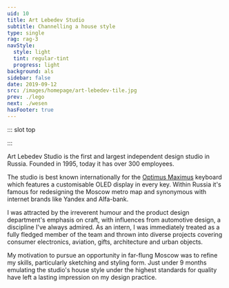 ```yaml
---
uid: 10
title: Art Lebedev Studio
subtitle: Channelling a house style
type: single
rag: rag-3
navStyle:
  style: light
  tint: regular-tint
  progress: light
background: als
sidebar: false
date: 2019-09-12
src: /images/homepage/art-lebedev-tile.jpg
prev: ./lego
next: ./wesen
hasFooter: true
---
```


::: slot top

<Stage-ProjectStage rag="rag-2" ragTitle="rag-3" platform="Product" ctaLabel="artlebedev.ru" ctaUrl="https://www.artlebedev.ru/"
description="I spent 9 months in Moscow, honing my craft among an award-winning industrial design team.">

<template v-slot:visual-background>
  <figure class="full-screen">
    <Heros-ImageHero src="/images/als/moscow.jpg" alt="Ecosia mobile devices"/>
  </figure>
</template>

<template v-slot:platform>

Consumer and B2B products

</template>

<template v-slot:timeframe>

2012-2013

</template>

<template v-slot:my-role>

Industrial Designer

</template>

<template v-slot:team>

Creative Director
~ 3 Industrial Designers
~ 2 3D Modellers
~ Visualisation Expert

</template>

</Stage-ProjectStage>

:::




<Content-TextSection rag="rag-5" columnOffset="title-offset" padding="is-initial">

<p class="subtitle">
Art Lebedev Studio is the first and largest independent design studio in Russia. Founded in 1995, today it has over 300 employees.
</p>

The studio is best known internationally for the [Optimus Maximus](https://www.artlebedev.com/optimus/) keyboard which features a customisable OLED display in every key. Within Russia it's famous for redesigning the Moscow metro map and synonymous with internet brands like Yandex and Alfa-bank.

I was attracted by the irreverent humour and the product design department's emphasis on craft, with influences from automotive design, a discipline I've always admired. As an intern, I was immediately treated as a fully fledged member of the team and thrown into diverse projects covering consumer electronics, aviation, gifts, architecture and urban objects.

My motivation to pursue an opportunity in far-flung Moscow was to refine my skills, particularly sketching and styling form. Just under 9 months emulating the studio's house style under the highest standards for quality have left a lasting impression on my design practice.



<!--

Automotive inspired consumer product design. I've always admired the craft and skill involved in automotive design.

Outsider status is appealing. So is the irreverent sense of humour. I wanted to learn this craft for myself. To be able to channel the studio house style.

 -->

</Content-TextSection>



<Content-QuoteSection rag="rag-4" quote="Anthony has shown a great persistence on one particular project where almost everyone in the design team lost hope due to very strict technological, ergonomic and layout constraints. He literally saved the project and brought back optimism and belief." attribute="Timour Bourbaev, Creative Director of Product Design, referring to NITA air traffic control" color="blue"/>



<Content-ImageFrames-SquareImagesRow padding="is-large" :images="[
{ url:'/images/als/als1.jpg', alt:'ATC console', caption:'Square image caption 1', slot:'slot1', iframe:false, action: {
  type: 'link',
  label: 'Read more',
  url: 'https://www.artlebedev.ru/nita/'
  } },
{ url:'/images/als/als2.jpg', alt:'Toilet plunger', caption:'Square image caption 2', slot:'slot2', iframe:false, action: {
  type: 'link',
  label: 'Read more',
  url: 'https://www.artlebedev.ru/oktopus/'
  } },
{ url:'/images/als/als3.jpg', alt:'Helicopter', caption:'Square image caption 3', slot:'slot3', iframe:false, action: {
  type: 'link',
  label: 'Read more',
  url: 'https://www.artlebedev.ru/scout/exterior/'
  } },
]">

<template slot="content">

## Highlights

<!-- <p class="subtitle" style="padding-right: 1em;">
Anthony has shown a great persistence on one particular project where almost everyone in the design team lost hope due to very strict technological, ergonomic and layout constrains. He literally saved the project and brought back optimism and belief.
</p>

Timour Bourbaev, Creative Director of Product Design, referring to NITA air traffic control -->


</template>

<template slot="slot1">

#### NITA air traffic control

The console can be configured for various purposes including command post, flight controller and operations. In each case there are strict international regulations regarding ergonomics and safety.

</template>

<template slot="slot2">

#### Oktopus toilet plunger

It started as a humorous 'what if?' and became a product for ALS's network of designer stores. The challenge lay in finding an iconic form which could be convincingly represented to cost in the typical materials of a plunger.

</template>

<template slot="slot3">

#### Scout helicopter

I was privileged to be involved in interior, exterior and interface design for this concept light helicopter. It aims to offer never-before seen simplicity and affordability.

</template>

</Content-ImageFrames-SquareImagesRow>
